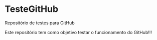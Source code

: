 # TesteGitHub
Repositório de testes para GitHub

Este repositório tem como objetivo testar o funcionamento do GitHub!!!
